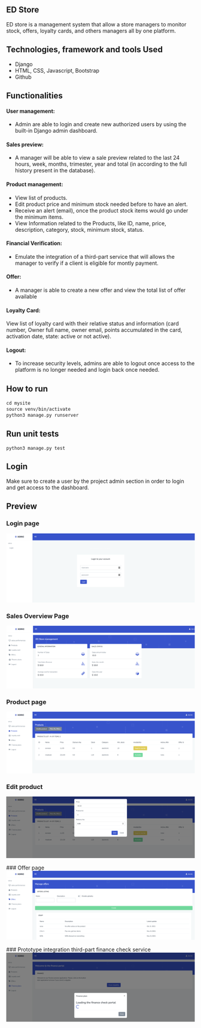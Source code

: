 ## ED Store

ED store is a management system  that allow a store managers to monitor
stock, offers, loyalty cards, and others managers all by one platform.

## Technologies, framework and tools Used
* Django
* HTML, CSS, Javascript, Bootstrap
* Github

## Functionalities
#### User management: 
* Admin are able to login and create new authorized users by using the built-in Django admin dashboard. 
#### Sales preview:
* A manager will be able to view a sale preview related to the last 24 hours, week, months, trimester, year and total (in according to the full history present in the database).  
#### Product management: 
* View list of products.
* Edit product price and minimum stock needed before to have an alert.
* Receive an alert (email), once the product stock items would go under the minimum items.  
* View Information related to the Products, like ID, name, price, description, category, stock, minimum stock, status. 
#### Financial Verification: 
* Emulate the integration of a third-part service that will allows the manager to verify if a client is eligible for montly payment.
#### Offer: 
* A manager is able to create a new offer and view the total list of offer available  
#### Loyalty Card: 
View list of loyalty card with their relative status and information (card number, Owner full name, owner email, points accumulated in the card, activation date, state: active or not active). 
#### Logout: 
* To increase security levels, admins are able to logout once access to the platform is no longer needed and login back once needed. 


## How to run 
```
cd mysite
source venv/bin/activate
python3 manage.py runserver
```
## Run unit tests
```
python3 manage.py test 
```

## Login
Make sure to create a user by the project admin section in order to login and get access to the dashboard. 

## Preview

### Login page
![Login](/media/login.png "Login Page")
### Sales Overview Page
![Sales](/media/sales.png "Sales Page")
### Product page
![Product](/media/product.png "product Page")
### Edit product
![Edit price](/media/edit-price.png "Edit product")

### Offer page
![Offer](/media/offer.png "Offer Page")

### Prototype integration third-part finance check service
![Finance](/media/finance.png "Finance")
